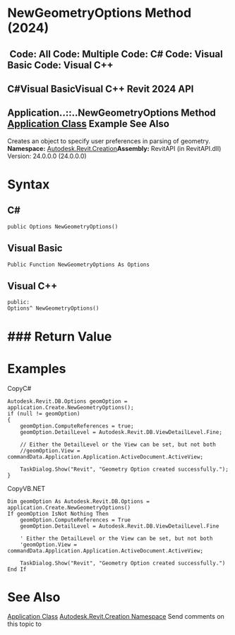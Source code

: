 # NewGeometryOptions Method (2024)

﻿
 Code: All Code: Multiple Code: C# Code: Visual Basic Code: Visual C++   
---  
C#Visual BasicVisual C++
Revit 2024 API  
---  
Application..::..NewGeometryOptions Method   
[Application Class](5e11e5bf-82da-ae9b-1c52-95d0e9f28c96.md "Application Class") Example See Also  
---  
Creates an object to specify user preferences in parsing of geometry.
**Namespace:** [Autodesk.Revit.Creation](ded320da-058a-4edd-0418-0582389559a7.md "Autodesk.Revit.Creation Namespace")**Assembly:** RevitAPI (in RevitAPI.dll) Version: 24.0.0.0 (24.0.0.0)
# Syntax
C#  
---  
```text
public Options NewGeometryOptions()
```
  
Visual Basic  
---  
```text
Public Function NewGeometryOptions As Options
```
  
Visual C++  
---  
```text
public:
Options^ NewGeometryOptions()
```
  
# ### Return Value
# Examples
CopyC#
```text
Autodesk.Revit.DB.Options geomOption = application.Create.NewGeometryOptions();
if (null != geomOption)
{
    geomOption.ComputeReferences = true;
    geomOption.DetailLevel = Autodesk.Revit.DB.ViewDetailLevel.Fine;

    // Either the DetailLevel or the View can be set, but not both
    //geomOption.View = commandData.Application.Application.ActiveDocument.ActiveView;

    TaskDialog.Show("Revit", "Geometry Option created successfully.");
}
```

CopyVB.NET
```text
Dim geomOption As Autodesk.Revit.DB.Options = application.Create.NewGeometryOptions()
If geomOption IsNot Nothing Then
    geomOption.ComputeReferences = True
    geomOption.DetailLevel = Autodesk.Revit.DB.ViewDetailLevel.Fine

    ' Either the DetailLevel or the View can be set, but not both
    'geomOption.View = commandData.Application.Application.ActiveDocument.ActiveView;

    TaskDialog.Show("Revit", "Geometry Option created successfully.")
End If
```

# See Also
[Application Class](5e11e5bf-82da-ae9b-1c52-95d0e9f28c96.md "Application Class")
[Autodesk.Revit.Creation Namespace](ded320da-058a-4edd-0418-0582389559a7.md "Autodesk.Revit.Creation Namespace")
Send comments on this topic to 